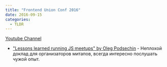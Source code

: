 ```yaml
---
title: "Frontend Union Conf 2016"
date: 2016-09-15
categories:
  - TLDR
---
```


[Youtube Channel](https://www.youtube.com/channel/UCKY4rlnOOWp_FfGrIjQVmtQ/feed)

* ["Lessons learned running JS meetups" by Oleg Podsechin](https://www.youtube.com/watch?v=wNZTLcutqKk) - Неплохой доклад для организаторов митапов, всегда интересно послушать чужой опыт.
